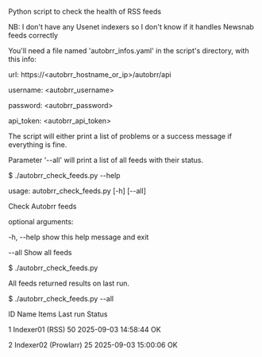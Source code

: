 Python script to check the health of RSS feeds

NB: I don't have any Usenet indexers so I don't know if it handles Newsnab feeds correctly

You'll need a file named 'autobrr_infos.yaml' in the script's directory, with this info:

url: https://<autobrr_hostname_or_ip>/autobrr/api

username: <autobrr_username>

password: <autobrr_password>

api_token: <autobrr_api_token>

The script will either print a list of problems or a success message if everything is fine.

Parameter '--all' will print a list of all feeds with their status.

$ ./autobrr_check_feeds.py --help

usage: autobrr_check_feeds.py [-h] [--all]

Check Autobrr feeds

optional arguments:

  -h, --help  show this help message and exit
  
  --all       Show all feeds

$ ./autobrr_check_feeds.py

All feeds returned results on last run.

$ ./autobrr_check_feeds.py --all

 ID Name                                      Items Last run            Status
 
  1 Indexer01 (RSS)                              50 2025-09-03 14:58:44 OK
  
  2 Indexer02 (Prowlarr)                         25 2025-09-03 15:00:06 OK



